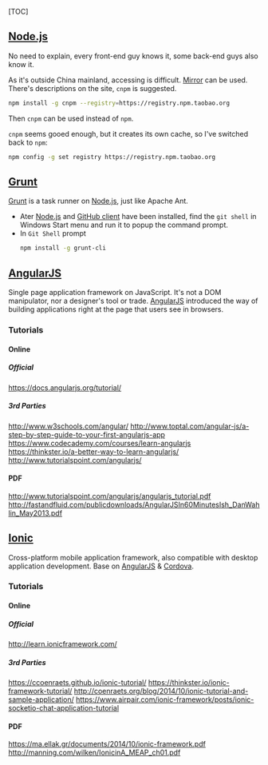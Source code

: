 [TOC]


[GitHub]: http://github.com/ (GitHub Official Site)
[nodejs]: http://nodejs.org/ (nodejs Official Site)
[grunt]: http://gruntjs.com/ (Grunt Official Site)
[angular]: https://angularjs.org/ (AngularJS Official Site)
[ionic]: http://ionicframework.com/ (Ionic Official Site)
[cordova]: https://cordova.apache.org/ (Apache Cordova Official Site)


## [Node.js][nodejs]

No need to explain, every front-end guy knows it, some back-end guys also know it.

As it's outside China mainland, accessing is difficult. [Mirror](http://npm.taobao.org/) can be used. There's descriptions on the site, `cnpm` is suggested.

```bash
npm install -g cnpm --registry=https://registry.npm.taobao.org
```

Then `cnpm` can be used instead of `npm`.

`cnpm` seems gooed enough, but it creates its own cache, so I've switched back to `npm`:

```bash
npm config -g set registry https://registry.npm.taobao.org
```


## [Grunt][grunt]

[Grunt][grunt] is a task runner on [Node.js][nodejs], just like Apache Ant.

- Ater [Node.js][nodejs] and [GitHub client][github] have been installed, find the `git shell` in Windows Start menu and run it to popup the command prompt.
- In `Git Shell` prompt
  ```bash
  npm install -g grunt-cli
  ```


## [AngularJS][angular]

Single page application framework on JavaScript. It's not a DOM manipulator, nor a designer's tool or trade. [AngularJS][angular] introduced the way of building applications right at the page that users see in browsers.


### Tutorials

#### Online

##### Official

https://docs.angularjs.org/tutorial/

##### 3rd Parties
http://www.w3schools.com/angular/
http://www.toptal.com/angular-js/a-step-by-step-guide-to-your-first-angularjs-app
https://www.codecademy.com/courses/learn-angularjs
https://thinkster.io/a-better-way-to-learn-angularjs/
http://www.tutorialspoint.com/angularjs/


#### PDF

http://www.tutorialspoint.com/angularjs/angularjs_tutorial.pdf
http://fastandfluid.com/publicdownloads/AngularJSIn60MinutesIsh_DanWahlin_May2013.pdf


## [Ionic][ionic]

Cross-platform mobile application framework, also compatible with desktop application development. Base on [AngularJS][angular] & [Cordova][cordova].


### Tutorials

#### Online

##### Official

http://learn.ionicframework.com/

##### 3rd Parties

https://ccoenraets.github.io/ionic-tutorial/
https://thinkster.io/ionic-framework-tutorial/
http://coenraets.org/blog/2014/10/ionic-tutorial-and-sample-application/
https://www.airpair.com/ionic-framework/posts/ionic-socketio-chat-application-tutorial


#### PDF

https://ma.ellak.gr/documents/2014/10/ionic-framework.pdf
http://manning.com/wilken/IonicinA_MEAP_ch01.pdf
